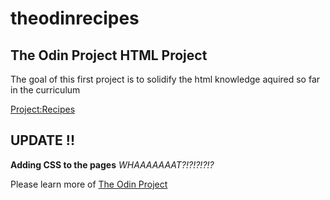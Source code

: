 # theodinrecipes

## The Odin Project HTML Project

The goal of this first project is to solidify the html knowledge aquired so far in the curriculum

[Project:Recipes](https://www.theodinproject.com/paths/foundations/courses/foundations/lessons/recipes)

## UPDATE !!

**Adding CSS to the pages** 
*WHAAAAAAAT?!?!?!?!?*

Please learn more of [The Odin Project](www.theodinproject.com)
